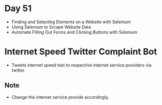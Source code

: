 # Day 51

- Finding and Selecting Elements on a Website with Selenium
- Using Selenium to Scrape Website Data
- Automate Filling Out Forms and Clicking Buttons with Selenium

# Internet Speed Twitter Complaint Bot

- Tweets internet speed test to respective internet service providers via twitter.

## Note

- Change the internet service provide accordingly.